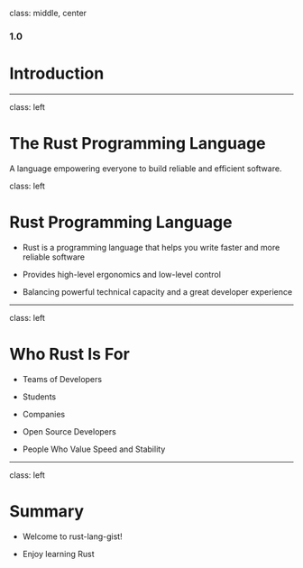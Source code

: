 class: middle, center

### 1.0

# Introduction

---

class: left

# The Rust Programming Language

A language empowering everyone to build reliable and efficient software.

class: left

# Rust Programming Language

- Rust is a programming language that helps you write faster and more reliable
  software

- Provides high-level ergonomics and low-level control

- Balancing powerful technical capacity and a great developer experience

---

class: left

# Who Rust Is For

- Teams of Developers

- Students

- Companies

- Open Source Developers

- People Who Value Speed and Stability

---

class: left

# Summary

- Welcome to rust-lang-gist!

- Enjoy learning Rust
